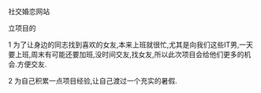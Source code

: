 ﻿社交婚恋网站

立项目的

1 为了让身边的同志找到喜欢的女友,本来上班就很忙,尤其是向我们这些IT男,一天要上班,周末有可能还要加班,没时间交友,找女友,所以此次项目会给他们更多的机会.方便交友.

2 为自己积累一点项目经验,让自己渡过一个充实的暑假.
